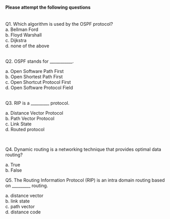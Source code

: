 #### Please attempt the following questions

<br>
Q1. Which algorithm is used by the OSPF protocol?<br>
a. Bellman Ford<br>
b. Floyd Warshall <br>
c. Dijkstra <br>
d. none of the above <br>
 <br>

 Q2. OSPF stands for ___________.<br>

a. Open Software Path First <br>
b. Open Shortest Path First <br>
c. Open Shortcut Protocol First <br>
d. Open Software Protocol Field <br>
<br>

Q3. RIP is a _________ protocol.<br>

a. Distance Vector Protocol <br>
b. Path Vector Protocol <br>
c. Link State <br>
d. Routed protocol <br>

 <br>

Q4. Dynamic routing is a networking technique that provides optimal data routing?<br>

a. True<br>
b. False <br>
<!-- c. The Time Expires <br>
d. Never Re-transmitted<br> -->

Q5. The Routing Information Protocol (RIP) is an intra domain routing based on _________ routing.<br>

a. distance vector <br>
b. link state <br>
c. path vector <br>
d. distance code <br>

<br>



